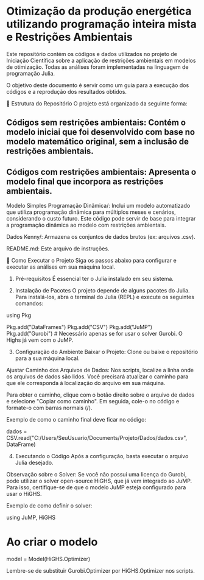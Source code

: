 # Otimização da produção energética utilizando programação inteira mista e Restrições Ambientais

Este repositório contém os códigos e dados utilizados no projeto de Iniciação Científica sobre a aplicação de restrições ambientais em modelos de otimização. Todas as análises foram implementadas na linguagem de programação Julia.

O objetivo deste documento é servir como um guia para a execução dos códigos e a reprodução dos resultados obtidos.

📂 Estrutura do Repositório
O projeto está organizado da seguinte forma:

## Códigos sem restrições ambientais: Contém o modelo iniciai que foi desenvolvido com base no modelo matemático original, sem a inclusão de restrições ambientais.

## Códigos com restrições ambientais: Apresenta o modelo final que incorpora as restrições ambientais.

Modelo Simples Programação Dinâmica/: Inclui um modelo automatizado que utiliza programação dinâmica para múltiplos meses e cenários, considerando o custo futuro. Este código pode servir de base para integrar a programação dinâmica ao modelo com restrições ambientais.

Dados Kenny/: Armazena os conjuntos de dados brutos (ex: arquivos .csv).

README.md: Este arquivo de instruções.

🚀 Como Executar o Projeto
Siga os passos abaixo para configurar e executar as análises em sua máquina local.

1. Pré-requisitos
É essencial ter o Julia instalado em seu sistema.

2. Instalação de Pacotes
O projeto depende de alguns pacotes do Julia. Para instalá-los, abra o terminal do Julia (REPL) e execute os seguintes comandos:

using Pkg

Pkg.add("DataFrames")
Pkg.add("CSV")
Pkg.add("JuMP")
Pkg.add("Gurobi") # Necessário apenas se for usar o solver Gurobi. O Highs já vem com o JuMP.

3. Configuração do Ambiente
Baixar o Projeto:
Clone ou baixe o repositório para a sua máquina local.

Ajustar Caminho dos Arquivos de Dados:
Nos scripts, localize a linha onde os arquivos de dados são lidos. Você precisará atualizar o caminho para que ele corresponda à localização do arquivo em sua máquina.

Para obter o caminho, clique com o botão direito sobre o arquivo de dados e selecione "Copiar como caminho". Em seguida, cole-o no código e formate-o com barras normais (/).

Exemplo de como o caminho final deve ficar no código:

dados = CSV.read("C:/Users/SeuUsuario/Documents/Projeto/Dados/dados.csv", DataFrame)

4. Executando o Código
Após a configuração, basta executar o arquivo Julia desejado.

Observação sobre o Solver: Se você não possui uma licença do Gurobi, pode utilizar o solver open-source HiGHS, que já vem integrado ao JuMP. Para isso, certifique-se de que o modelo JuMP esteja configurado para usar o HiGHS.

Exemplo de como definir o solver:

using JuMP, HiGHS

# Ao criar o modelo
model = Model(HiGHS.Optimizer)

Lembre-se de substituir Gurobi.Optimizer por HiGHS.Optimizer nos scripts.
